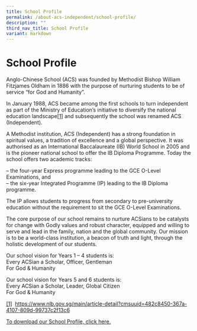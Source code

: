 ```yaml
---
title: School Profile
permalink: /about-acs-independent/school-profile/
description: ""
third_nav_title: School Profile
variant: markdown
---
```

<h1>School Profile</h1>
<p>Anglo-Chinese School (ACS) was founded by Methodist Bishop William Fitzjames
Oldham in 1886 with the purpose of nurturing&nbsp;students to be of service
“for God and Humanity”.</p>
<p>In January 1988, ACS became among the first schools to turn independent
as part of the Ministry of Education’s initiative to diversify the national
education landscape<a href="https://www.acsindep.moe.edu.sg/about-acs-independent/school-profile/#_ftn1" rel="noopener noreferrer nofollow" target="_blank">[1]</a>&nbsp;and
subsequently the school was renamed ACS (Independent).</p>
<p>A Methodist institution, ACS (Independent) has a strong foundation in
spiritual values, a tradition of excellence and a global perspective. It
was authorised as an International Baccalaureate (IB) World School in 2005
and is the pioneer national school to offer the IB Diploma Programme. Today
the school offers two academic tracks:</p>
<p>– the four-year Express programme leading to the GCE O-Level Examinations,
and
<br>– the six-year Integrated Programme (IP) leading to the IB Diploma programme.</p>
<p>The IP allows students to progress from secondary to pre-university education
without the requirement to sit the GCE O-Level Examinations.</p>
<p>The core purpose of our school remains to nurture ACSians to be catalysts
for change with Godly values and robust character, equipped and willing
to serve and lead in the family, nation and the global community. Our mission
is to be a world-class institution, a beacon of truth and light, through
the holistic development of our students.</p>
<p>Our school vision for Years 1 – 4 students is:
<br>Every ACSian a Scholar, Officer, Gentleman
<br>For God &amp; Humanity</p>
<p>Our school vision for Years 5 and 6 students is:
<br>Every ACSian a Scholar, Leader, Global Citizen
<br>For God &amp; Humanity</p>
<p><a href="https://www.acsindep.moe.edu.sg/about-acs-independent/school-profile/#_ftnref1" rel="noopener noreferrer nofollow" target="_blank">[1]</a>&nbsp;
<a href="https://www.nlb.gov.sg/main/article-detail?cmsuuid=482c8450-367a-4107-809d-99737c2f13c6" rel="noopener noreferrer nofollow" target="_blank">https://www.nlb.gov.sg/main/article-detail?cmsuuid=482c8450-367a-4107-809d-99737c2f13c6</a>
</p>
<p><a href="/files/2024_school_profile_final_7_nov.pdf" rel="noopener nofollow" target="_blank">To download our School Profile, click here.</a>
</p>
<p></p>
